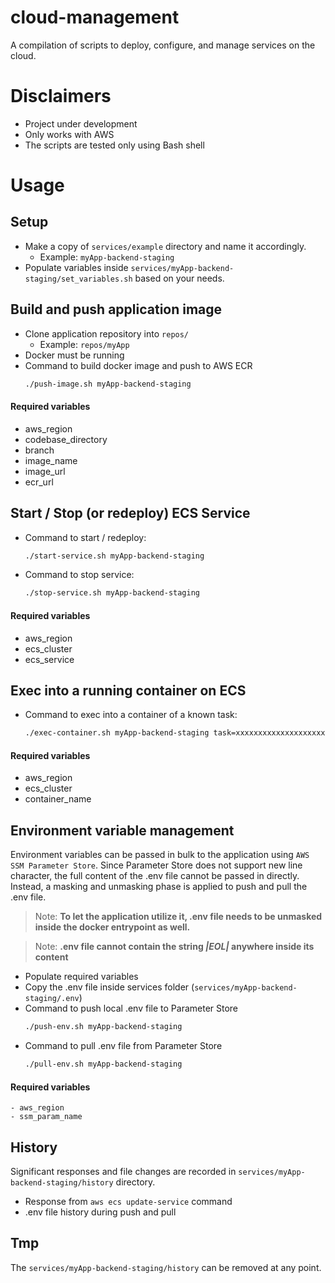 # cloud-management
A compilation of scripts to deploy, configure, and manage services on the cloud.

# Disclaimers
- Project under development
- Only works with AWS
- The scripts are tested only using Bash shell

# Usage

## Setup
- Make a copy of `services/example` directory and name it accordingly.
    - Example: `myApp-backend-staging`
- Populate variables inside `services/myApp-backend-staging/set_variables.sh` based on your needs.

## Build and push application image
- Clone application repository into `repos/`
    - Example: `repos/myApp`
- Docker must be running
- Command to build docker image and push to AWS ECR
    ```bash
    ./push-image.sh myApp-backend-staging
    ```

#### Required variables
- aws_region
- codebase_directory
- branch
- image_name
- image_url
- ecr_url

## Start / Stop (or redeploy) ECS Service
- Command to start / redeploy:
    ```bash
    ./start-service.sh myApp-backend-staging
    ```
- Command to stop service:
    ```bash
    ./stop-service.sh myApp-backend-staging
    ```

#### Required variables
- aws_region
- ecs_cluster
- ecs_service

## Exec into a running container on ECS
- Command to exec into a container of a known task:
    ```bash
    ./exec-container.sh myApp-backend-staging task=xxxxxxxxxxxxxxxxxxxxxxxxxxxxxxxx
    ```

#### Required variables
- aws_region
- ecs_cluster
- container_name

## Environment variable management
Environment variables can be passed in bulk to the application using `AWS SSM Parameter Store`. Since Parameter Store does not support new line character, the full content of the .env file cannot be passed in directly. Instead, a masking and unmasking phase is applied to push and pull the .env file. 
> Note: **To let the application utilize it, .env file needs to be unmasked inside the docker entrypoint as well.**

> Note: **.env file cannot contain the string *|EOL|* anywhere inside its content**

- Populate required variables
- Copy the .env file inside services folder (`services/myApp-backend-staging/.env`)
- Command to push local .env file to Parameter Store
    ```bash
    ./push-env.sh myApp-backend-staging
    ```
- Command to pull .env file from Parameter Store
    ```bash
    ./pull-env.sh myApp-backend-staging
    ```

#### Required variables
    - aws_region
    - ssm_param_name

## History
Significant responses and file changes are recorded in `services/myApp-backend-staging/history` directory.

- Response from `aws ecs update-service` command
- .env file history during push and pull

## Tmp
The `services/myApp-backend-staging/history` can be removed at any point.
